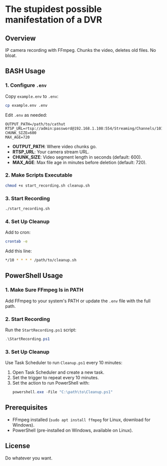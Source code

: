 # The stupidest possible manifestation of a DVR

## Overview
IP camera recording with FFmpeg. Chunks the video, deletes old files. No bloat.

## BASH Usage 

### 1. Configure `.env`
Copy `example.env` to `.env`:
```bash
cp example.env .env
```

Edit `.env` as needed:
```env
OUTPUT_PATH=/path/to/cathut
RTSP_URL=rtsp://admin:password@192.168.1.108:554/Streaming/Channels/101
CHUNK_SIZE=600
MAX_AGE=720
```

- **OUTPUT_PATH**: Where video chunks go.
- **RTSP_URL**: Your camera stream URL.
- **CHUNK_SIZE**: Video segment length in seconds (default: 600).
- **MAX_AGE**: Max file age in minutes before deletion (default: 720).

### 2. Make Scripts Executable
```bash
chmod +x start_recording.sh cleanup.sh
```

### 3. Start Recording
```bash
./start_recording.sh
```

### 4. Set Up Cleanup
Add to cron:
```bash
crontab -e
```
Add this line:
```bash
*/10 * * * * /path/to/cleanup.sh
```


## PowerShell Usage

### 1. Make Sure FFmpeg Is in PATH
Add FFmpeg to your system's PATH or update the `.env` file with the full path.

### 2. Start Recording
Run the `StartRecording.ps1` script:
```powershell
.\StartRecording.ps1
```

### 3. Set Up Cleanup
Use Task Scheduler to run `Cleanup.ps1` every 10 minutes:
1. Open Task Scheduler and create a new task.
2. Set the trigger to repeat every 10 minutes.
3. Set the action to run PowerShell with:
   ```powershell
   powershell.exe -File "C:\path\to\Cleanup.ps1"
   ```

## Prerequisites
- FFmpeg installed (`sudo apt install ffmpeg` for Linux, download for Windows).
- PowerShell (pre-installed on Windows, available on Linux).

## License
Do whatever you want.